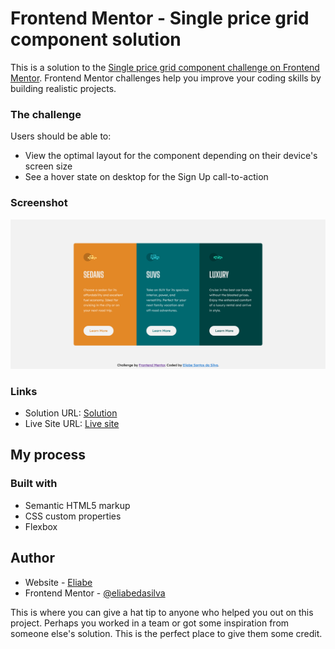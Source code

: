# Frontend Mentor - Single price grid component solution

This is a solution to the [Single price grid component challenge on Frontend Mentor](https://www.frontendmentor.io/challenges/single-price-grid-component-5ce41129d0ff452fec5abbbc). Frontend Mentor challenges help you improve your coding skills by building realistic projects. 

### The challenge

Users should be able to:

- View the optimal layout for the component depending on their device's screen size
- See a hover state on desktop for the Sign Up call-to-action

### Screenshot

![](./Screenshot.png)


### Links

- Solution URL: [Solution ](https://github.com/eliabedasilva/projetos/edit/main/3-column-preview-card)
- Live Site URL: [Live site](https://eliabedasilva.github.io/projetos/3-column-preview-card/)

## My process

### Built with

- Semantic HTML5 markup
- CSS custom properties
- Flexbox

## Author

- Website - [Eliabe](https://github.com/eliabedasilva)
- Frontend Mentor - [@eliabedasilva](https://www.frontendmentor.io/profile/eliabedasilva)

This is where you can give a hat tip to anyone who helped you out on this project. Perhaps you worked in a team or got some inspiration from someone else's solution. This is the perfect place to give them some credit.

